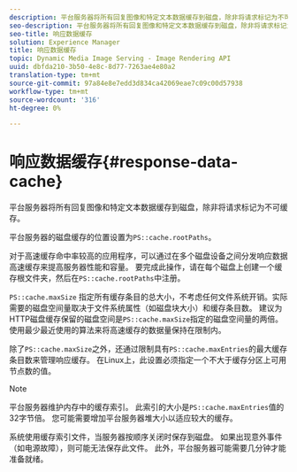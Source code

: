 ```yaml
---
description: 平台服务器将所有回复图像和特定文本数据缓存到磁盘，除非将请求标记为不可缓存。
seo-description: 平台服务器将所有回复图像和特定文本数据缓存到磁盘，除非将请求标记为不可缓存。
seo-title: 响应数据缓存
solution: Experience Manager
title: 响应数据缓存
topic: Dynamic Media Image Serving - Image Rendering API
uuid: dbfda210-3b50-4e8c-8d77-7263ae4e80a2
translation-type: tm+mt
source-git-commit: 97a84e8e7edd3d834ca42069eae7c09c00d57938
workflow-type: tm+mt
source-wordcount: '316'
ht-degree: 0%

---
```



# 响应数据缓存{#response-data-cache}

平台服务器将所有回复图像和特定文本数据缓存到磁盘，除非将请求标记为不可缓存。

平台服务器的磁盘缓存的位置设置为`PS::cache.rootPaths`。

对于高速缓存命中率较高的应用程序，可以通过在多个磁盘设备之间分发响应数据高速缓存来提高服务器性能和容量。 要完成此操作，请在每个磁盘上创建一个缓存根文件夹，然后在`PS::cache.rootPaths`中注册。

`PS::cache.maxSize` 指定所有缓存条目的总大小，不考虑任何文件系统开销。实际需要的磁盘空间量取决于文件系统属性（如磁盘块大小）和缓存条目数。 建议为HTTP磁盘缓存保留的磁盘空间是`PS::cache.maxSize`指定的磁盘空间量的两倍。 使用最少最近使用的算法来将高速缓存的数据量保持在限制内。

除了`PS::cache.maxSize`之外，还通过限制具有`PS::cache.maxEntries`的最大缓存条目数来管理响应缓存。 在Linux上，此设置必须指定一个不大于缓存分区上可用节点数的值。

>[!NOTE]
>
>平台服务器维护内存中的缓存索引。 此索引的大小是`PS::cache.maxEntries`值的32字节倍。 您可能需要增加平台服务器堆大小以适应较大的缓存。

系统使用缓存索引文件，当服务器按顺序关闭时保存到磁盘。 如果出现意外事件（如电源故障），则可能无法保存此文件。 此外，平台服务器可能需要几分钟才能准备就绪。
